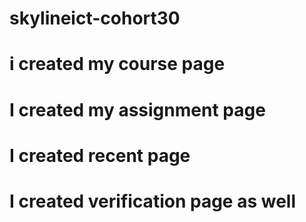 # skylineict-cohort30
# i created my course page
# I created my assignment page
# I created recent page
# I created verification page as well